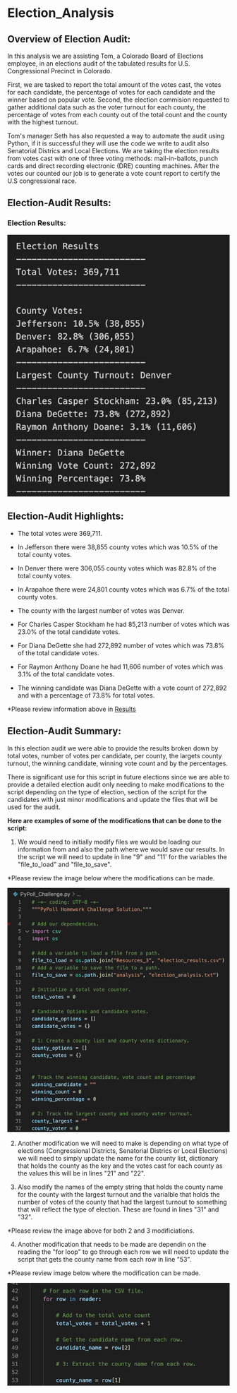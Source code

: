 # Election_Analysis


## Overview of Election Audit:

In this analysis we are assisting Tom, a Colorado Board of Elections employee, in an elections audit of the tabulated results for U.S. Congressional Precinct in Colorado. 

First, we are tasked to report the total amount of the votes cast, the votes for each candidate, the percentage of votes for each candidate and the winner based on popular vote. Second, the election commision requested to gather additional data such as the voter turnout for each county, the percentage of votes from each county out of the total count and the county with the highest turnout.

Tom's manager Seth has also requested a way to automate the audit using Python, if it is successful they will use the code we write to audit also Senatorial Districs and Local Elections. We are taking the election results from votes cast with one of three voting methods: mail-in-ballots, punch cards and direct recording electronic (DRE) counting machines. After the votes our counted our job is to generate a vote count report to certify the U.S congressional race. 


## Election-Audit Results:

### Election Results: 

![Election_Results](https://github.com/Lesliec87/Election_Analysis/blob/main/Resources_3/Election_Results.png)

## Election-Audit Highlights:

 - The total votes were 369,711.
  
 - In Jefferson there were 38,855 county votes which was 10.5% of the total county votes.
 - In Denver there were 306,055 county votes which was 82.8% of the total county votes.
 - In Arapahoe there were 24,801 county votes which was 6.7% of the total county votes.
   
 - The county with the largest number of votes was Denver.
   
 - For Charles Casper Stockham he had 85,213 number of votes which was 23.0% of the total candidate votes.
 - For Diana DeGette she had 272,892 number of votes which was 73.8% of the total candidate votes.
 - For Raymon Anthony Doane he had 11,606 number of votes which was 3.1% of the total candidate votes.
   
 - The winning candidate was Diana DeGette with a vote count of 272,892 and with a percentage of 73.8% for total votes.

 *Please review information above in [Results](#Election_Results)

## Election-Audit Summary: 

In this election audit we were able to provide the results broken down by total votes, number of votes per candidate, per county, the largets county turnout, the winning candidate, winning vote count and by the percentages.

There is significant use for this script in future elections since we are able to provide a detailed election audit only needing to make modifications to the script depending on the type of election, section of the script for the candidates with just minor modifications and update the files that will be used for the audit. 

**Here are examples of some of the modifications that can be done to the script:** 

1. We would need to initially modify files we would be loading our information from and also the path where we would save our results. In the script we will need to update in line "9" and "11' for the variables the "file_to_load" and "file_to_save". 

*Please review the image below where the modifications can be made. 

![Initial Modifications](https://github.com/Lesliec87/Election_Analysis/blob/main/Resources_3/python_code_1.png)

2. Another modification we will need to make is depending on what type of elections (Congressional Districts, Senatorial Districs or Local Elections) we will need to simply update the name for the county list, dictionary that holds the county as the key and the votes cast for each county as the values this will be in lines "21" and "22".

3. Also modify the names of the empty string that holds the county name for the county with the largest turnout and the varialble that holds the number of votes of the county that had the largest turnout to something that will reflect the type of election. These are found in lines "31" and "32".

*Please review the image above for both 2 and 3 modificiations.

4. Another modification that needs to be made are dependin on the reading the "for loop" to go through each row we will need to update the script that gets the county name from each row in line "53".

*Please review image below where the modification can be made. 

![Initial Modifications](https://github.com/Lesliec87/Election_Analysis/blob/main/Resources_3/python_code_2.png)

